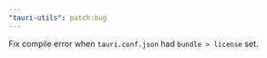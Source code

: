 ```yaml
---
"tauri-utils": patch:bug
---
```


Fix compile error when `tauri.conf.json` had `bundle > license` set.
